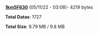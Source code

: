 [**1km5F630**](/data/1km5F630.txt) (05/11/22 - 03:08)- 4219 bytes

**Total Datas**: 1727

**Total Size**: 9.79 MB / 9.8 MB